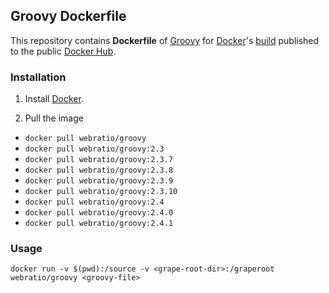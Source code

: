 ## Groovy Dockerfile

This repository contains **Dockerfile** of [Groovy](http://groovy.codehaus.org/) for [Docker](https://www.docker.com/)'s [build](https://registry.hub.docker.com/u/webratio/groovy/) published to the public [Docker Hub](https://hub.docker.com/).

### Installation

1. Install [Docker](https://www.docker.com/).

2. Pull the image 
  * `docker pull webratio/groovy`
  * `docker pull webratio/groovy:2.3`
  * `docker pull webratio/groovy:2.3.7`
  * `docker pull webratio/groovy:2.3.8`
  * `docker pull webratio/groovy:2.3.9`
  * `docker pull webratio/groovy:2.3.10`
  * `docker pull webratio/groovy:2.4`
  * `docker pull webratio/groovy:2.4.0`
  * `docker pull webratio/groovy:2.4.1`
  
### Usage

    docker run -v $(pwd):/source -v <grape-root-dir>:/graperoot webratio/groovy <groovy-file> 
